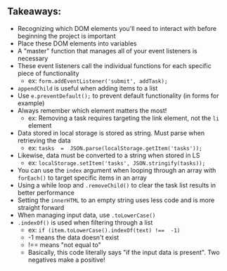 ## Takeaways:

- Recognizing which DOM elements you'll need to interact with before beginning the project is important
- Place these DOM elements into variables
- A "master" function that manages all of your event listeners is necessary
- These event listeners call the individual functions for each specific piece of functionality
	- ex: `form.addEventListener('submit', addTask);`
- `appendChild` is useful when adding items to a list
- Use `e.preventDefault();` to prevent default functionality (in forms for example)
- Always remember which element matters the most!
	- ex: Removing a task requires targeting the link element, not the `li` element
- Data stored in local storage is stored as string. Must parse when retrieving the data
	- ex: `tasks  =  JSON.parse(localStorage.getItem('tasks'));`
- Likewise, data must be converted to a string when stored in LS
	- ex: `localStorage.setItem('tasks', JSON.stringify(tasks));`
- You can use the `index` argument when looping through an array with `forEach()` to target specific items in an array
- Using a while loop and `.removeChild()` to clear the task list results in better performance
- Setting the `innerHTML` to an empty string uses less code and is more straight forward
- When managing input data, use `.toLowerCase()`
- `.indexOf()` is used when filtering through a list
	- ex: `if (item.toLowerCase().indexOf(text) !==  -1)`
	- -1 means the data doesn't exist 
	- !== means "not equal to"
	- Basically, this code literally says "if the input data is present". Two negatives make a positive!
